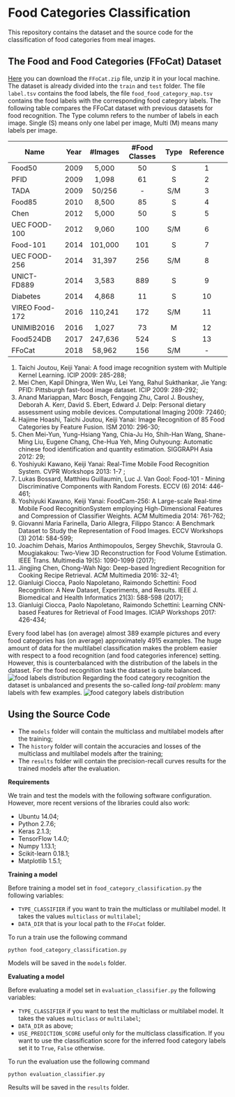 # Food Categories Classification

This repository contains the dataset and the source code for the classification of food categories from meal images.

## The Food and Food Categories (FFoCat) Dataset

[Here](https://drive.google.com/drive/folders/1ZWuq5x9qPbzMBXPTPaKl3P9aSNLL3q0d?usp=sharing) you can download the `FFoCat.zip` file, unzip it in your local machine. The dataset is already divided into the `train` and `test` folder. The file `label.tsv` contains the food labels, the file `food_food_category_map.tsv` contains the food labels with the corresponding food category labels. The following table compares the FFoCat dataset with previous datasets for food recognition. The Type column refers to the number of labels in each image. Single (S) means only one label per image, Multi (M) means many labels per image.

| Name           | Year | #Images  | #Food Classes | Type |          Reference         |
|----------------|:----:|:--------:|:-------------:|:----:|:--------------------------:|
| Food50         | 2009 |   5,000  |       50      |   S  |    1    |
| PFID           | 2009 |   1,098  |       61      |   S  |      2     |
| TADA           | 2009 |  50/256  |       -       |  S/M | 3 |
| Food85         | 2010 |   8,500  |       85      |   S  |    4    |
| Chen           | 2012 |   5,000  |       50      |   S  |  5  |
| UEC FOOD-100   | 2012 |   9,060  |      100      |  S/M |  6 |
| Food-101       | 2014 |  101,000 |      101      |   S  |   7  |
| UEC FOOD-256   | 2014 |  31,397  |      256      |  S/M |   8   |
| UNICT-FD889    | 2014 |   3,583  |      889      |   S  |   9  |
| Diabetes       | 2014 |   4,868  |       11      |   S  |    10    |
| VIREO Food-172 | 2016 |  110,241 |      172      |  S/M |    11    |
| UNIMIB2016     | 2016 |   1,027  |       73      |   M  |     12    |
| Food524DB      | 2017 |  247,636 |      524      |   S  |   13  |
| FFoCat         | 2018 |  58,962  |      156      |  S/M |              -             |

1. Taichi Joutou, Keiji Yanai: A food image recognition system with Multiple Kernel Learning. ICIP 2009: 285-288;
2. Mei Chen, Kapil Dhingra, Wen Wu, Lei Yang, Rahul Sukthankar, Jie Yang: PFID: Pittsburgh fast-food image dataset. ICIP 2009: 289-292;
3. Anand Mariappan, Marc Bosch, Fengqing Zhu, Carol J. Boushey, Deborah A. Kerr, David S. Ebert, Edward J. Delp: Personal dietary assessment using mobile devices. Computational Imaging 2009: 72460;
4. Hajime Hoashi, Taichi Joutou, Keiji Yanai: Image Recognition of 85 Food Categories by Feature Fusion. ISM 2010: 296-30;
5. Chen Mei-Yun, Yung-Hsiang Yang, Chia-Ju Ho, Shih-Han Wang, Shane-Ming Liu, Eugene Chang, Che-Hua Yeh, Ming Ouhyoung: Automatic chinese food identification and quantity estimation. SIGGRAPH Asia 2012: 29;
6. Yoshiyuki Kawano, Keiji Yanai: Real-Time Mobile Food Recognition System. CVPR Workshops 2013: 1-7
;
7. Lukas Bossard, Matthieu Guillaumin, Luc J. Van Gool: Food-101 - Mining Discriminative Components with Random Forests. ECCV (6) 2014: 446-461;
8. Yoshiyuki Kawano, Keiji Yanai: FoodCam-256: A Large-scale Real-time Mobile Food RecognitionSystem employing High-Dimensional Features and Compression of Classifier Weights. ACM Multimedia 2014: 761-762;
9. Giovanni Maria Farinella, Dario Allegra, Filippo Stanco: A Benchmark Dataset to Study the Representation of Food Images. ECCV Workshops (3) 2014: 584-599;
10. Joachim Dehais, Marios Anthimopoulos, Sergey Shevchik, Stavroula G. Mougiakakou: Two-View 3D Reconstruction for Food Volume Estimation. IEEE Trans. Multimedia 19(5): 1090-1099 (2017);
11. Jingjing Chen, Chong-Wah Ngo: Deep-based Ingredient Recognition for Cooking Recipe Retrieval. ACM Multimedia 2016: 32-41;
12. Gianluigi Ciocca, Paolo Napoletano, Raimondo Schettini: Food Recognition: A New Dataset, Experiments, and Results. IEEE J. Biomedical and Health Informatics 21(3): 588-598 (2017);
13. Gianluigi Ciocca, Paolo Napoletano, Raimondo Schettini: Learning CNN-based Features for Retrieval of Food Images. ICIAP Workshops 2017: 426-434;

Every food label has (on average) almost 389 example pictures and every food categories has (on average) approximately 4915 examples. The huge amount of data for the multilabel classification makes the problem easier with respect to a food recognition (and food categories inference) setting. However, this is counterbalanced with the distribution of the labels in the dataset. For the food recognition task the dataset is quite balanced. ![food labels distribution](https://github.com/ivanDonadello/Food-Categories-Classification/blob/master/food_hist.png) Regarding the food category recognition the dataset is unbalanced and presents the so-called *long-tail problem*: many labels with few examples. ![food category labels distribution](https://github.com/ivanDonadello/Food-Categories-Classification/blob/master/food_cat_hist.png)

## Using the Source Code

- The `models` folder will contain the multiclass and multilabel models after the training;
- The `history` folder will contain the accuracies and losses of the multiclass and multilabel models after the training;
- The `results` folder will contain the precision-recall curves results for the trained models after the evaluation.

**Requirements**

We train and test the models with the following software configuration. However, more recent versions of the libraries could also work:

- Ubuntu 14.04;
- Python 2.7.6;
- Keras 2.1.3;
- TensorFlow 1.4.0;
- Numpy 1.13.1;
- Scikit-learn 0.18.1;
- Matplotlib 1.5.1;

**Training a model**

Before training a model set in `food_category_classification.py` the following variables:

- `TYPE_CLASSIFIER` if you want to train the multiclass or multilabel model. It takes the values `multiclass` or `multilabel`;
- `DATA_DIR` that is your local path to the `FFoCat` folder.

To run a train use the following command
```
python food_category_classification.py
```
Models will be saved in the `models` folder.

**Evaluating a model**

Before evaluating a model set in `evaluation_classifier.py` the following variables:

- `TYPE_CLASSIFIER` if you want to test the multiclass or multilabel model. It takes the values `multiclass` or `multilabel`;
- `DATA_DIR` as above;
- `USE_PREDICTION_SCORE` useful only for the multiclass classification. If you want to use the classification score for the inferred food category labels set it to `True`, `False` otherwise.

To run the evaluation use the following command
```
python evaluation_classifier.py
```
Results will be saved in the `results` folder.
